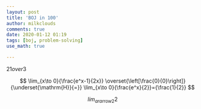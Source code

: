 ```yaml
---
layout: post
title: 'BOJ in 100'
author: milkclouds
comments: true
date: 2020-01-12 01:19
tags: [boj, problem-solving]
use_math: true

---
```

 
$2 {1} over {3}$

$$
\lim_{x\to 0}{\frac{e^x-1}{2x}}
\overset{\left[\frac{0}{0}\right]}{\underset{\mathrm{H}}{=}}
\lim_{x\to 0}{\frac{e^x}{2}}={\frac{1}{2}}
$$

$$
lim _{ararrow2} {2}
$$